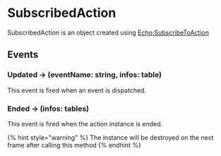 # SubscribedAction

SubscribedAction is an object created using [Echo:SubscribeToAction](https://app.gitbook.com/o/OdbeDW5ci9zOWzp092i7/s/v10PEnd3F5nmS4BCbqhI/\~/changes/1/api/client#subscribetoaction-name-string-callback-function-subscribedaction)

## Events

### Updated -> (eventName: string, infos: table)

This event is fired when an event is dispatched.

### Ended -> (infos: tables)

This event is fired when the action instance is ended.

{% hint style="warning" %}
The instance will be destroyed on the next frame after calling this method
{% endhint %}

